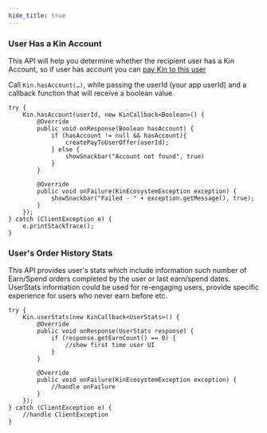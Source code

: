 ```yaml
---
hide_title: true
---
```


### User Has a Kin Account ###

This API will help you determine whether the recipient user has a Kin Account, so if user has account you can [pay Kin to this user](PEER_TO_PEER.md)

Call `Kin.hasAccount(…)`, while passing the userId (your app userId) and a callback function that will receive a boolean value.

```
try {
    Kin.hasAccount(userId, new KinCallback<Boolean>() {
        @Override
        public void onResponse(Boolean hasAccount) {
            if (hasAccount != null && hasAccount){
                createPayToUserOffer(userId);
            } else {
                showSnackbar("Account not found", true)
            }
        }

        @Override
        public void onFailure(KinEcosystemException exception) {
            showSnackbar("Failed - " + exception.getMessage(), true);
        }
    });
} catch (ClientException e) {
    e.printStackTrace();
}
```

### User's Order History Stats ###

This API provides user's stats which include information such number of Earn/Spend orders completed by the user or last earn/spend dates.
UserStats information could be used for re-engaging users, provide specific experience for users who never earn before etc.

```
try {
    Kin.userStats(new KinCallback<UserStats>() {
        @Override
        public void onResponse(UserStats response) {
            if (response.getEarnCount() == 0) {
                //show first time user UI
            }
        }

        @Override
        public void onFailure(KinEcosystemException exception) {
            //handle onFailure
        }
    });
} catch (ClientException e) {
    //handle ClientException
}
```
